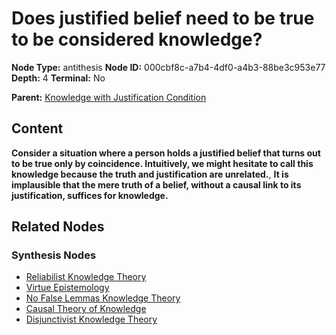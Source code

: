 # Does justified belief need to be true to be considered knowledge?

**Node Type:** antithesis
**Node ID:** 000cbf8c-a7b4-4df0-a4b3-88be3c953e77
**Depth:** 4
**Terminal:** No

**Parent:** [Knowledge with Justification Condition](knowledge-with-justification-condition-synthesis-c33766c2-3324-4129-9787-9faed3d8443d.md)

## Content

**Consider a situation where a person holds a justified belief that turns out to be true only by coincidence. Intuitively, we might hesitate to call this knowledge because the truth and justification are unrelated.**, **It is implausible that the mere truth of a belief, without a causal link to its justification, suffices for knowledge.**

## Related Nodes

### Synthesis Nodes

- [Reliabilist Knowledge Theory](reliabilist-knowledge-theory-synthesis-20c6b39d-ba53-4564-937a-042c1baaca65.md)
- [Virtue Epistemology](virtue-epistemology-synthesis-6c64ef1e-d04e-4bde-ae3b-957284679754.md)
- [No False Lemmas Knowledge Theory](no-false-lemmas-knowledge-theory-synthesis-f1fb6456-9754-4b93-bb1f-0c49e33c9507.md)
- [Causal Theory of Knowledge](causal-theory-of-knowledge-synthesis-dc5b1932-2d0f-4dbe-bbe6-0fa55c41a1d2.md)
- [Disjunctivist Knowledge Theory](disjunctivist-knowledge-theory-synthesis-07b5a2fe-02b7-4523-81e6-696cb69ee54b.md)
